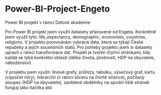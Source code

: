 # Power-BI-Project-Engeto
Power BI projekt v rámci Datové akademie 

Pro Power BI projekt jsem využil datasety připravené od Engeta. Konkrétně jsem využil tyto: life_expectancy, demographic, economies, countries, religions.
V projektu porovnávám vybraná data, která se týkají České republiky a jejích sousedních států. Pro potřeby projektu jsem si datasety upravil v rámci transformace dat.
Projekt je tvořen čtyřmi stránkami, kdy každá se týká konkrétní oblasti (délka života, plodnosti, HDP na obyvatele, náboženství)

V projektu jsem využil: liniové grafy, průřezy, tabulku, výsečový graf, kartu (výpočet míry), hierarchii (v rámci sliceru na čtvrté stránce), počítaný sloupec (HDP na obyvatele), zaoblené obdélníky na spodní liště stránek fungují jako tlačítka atd.
